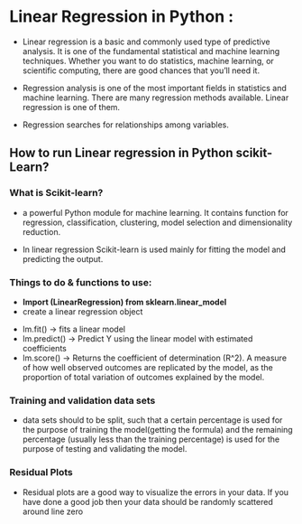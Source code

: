 # Linear Regression in Python :

* Linear regression is a basic and commonly used type of predictive analysis. 
It is one of the fundamental statistical and machine learning techniques. Whether you want to do statistics, machine learning, or scientific computing, there are good chances that you’ll need it. 

* Regression analysis  is one of the most important fields in statistics and machine learning. There are many regression methods available. Linear regression is one of them.

* Regression searches for relationships among variables.



## How to run Linear regression in Python scikit-Learn?

### What is Scikit-learn?

* a powerful Python module for machine learning. It contains function for regression, classification, clustering, model selection and dimensionality reduction.

* In linear regression Scikit-learn is used mainly for fitting the model and predicting the output.

### Things to do & functions to use:

- **Import (LinearRegression) from sklearn.linear_model**
- create a linear regression object

* lm.fit() -> fits a linear model
* lm.predict() -> Predict Y using the linear model with estimated coefficients
* lm.score() -> Returns the coefficient of determination (R^2). A measure of how well observed outcomes are replicated by the model, as the proportion of total variation of outcomes explained by the model.

### Training and validation data sets

* data sets should to be split, such that a certain percentage is used for the purpose of training the model(getting the formula) and the remaining percentage (usually less than the training percentage) is used for the purpose of testing and validating the model.

### Residual Plots

* Residual plots are a good way to visualize the errors in your data. If you have done a good job then your data should be randomly scattered around line zero